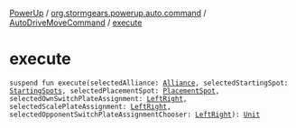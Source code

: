 [PowerUp](../../index.md) / [org.stormgears.powerup.auto.command](../index.md) / [AutoDriveMoveCommand](index.md) / [execute](./execute.md)

# execute

`suspend fun execute(selectedAlliance: `[`Alliance`](../../org.stormgears.powerup.subsystems.field/-field-positions/-alliance/index.md)`, selectedStartingSpot: `[`StartingSpots`](../../org.stormgears.powerup.subsystems.field/-field-positions/-starting-spots/index.md)`, selectedPlacementSpot: `[`PlacementSpot`](../../org.stormgears.powerup.subsystems.field/-field-positions/-placement-spot/index.md)`, selectedOwnSwitchPlateAssignment: `[`LeftRight`](../../org.stormgears.powerup.subsystems.field/-field-positions/-left-right/index.md)`, selectedScalePlateAssignment: `[`LeftRight`](../../org.stormgears.powerup.subsystems.field/-field-positions/-left-right/index.md)`, selectedOpponentSwitchPlateAssignmentChooser: `[`LeftRight`](../../org.stormgears.powerup.subsystems.field/-field-positions/-left-right/index.md)`): `[`Unit`](https://kotlinlang.org/api/latest/jvm/stdlib/kotlin/-unit/index.html)
